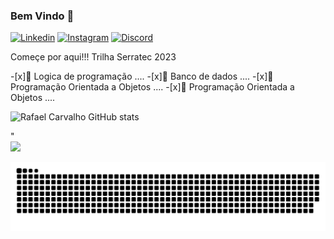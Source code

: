 ### Bem Vindo 👋
[![Linkedin](https://img.shields.io/badge/LinkedIn-0077B5?style=for-the-badge&logo=linkedin&logoColor=white)](https://www.linkedin.com/in/rafael-carvalho-8a572323a/)
[![Instagram](https://img.shields.io/badge/Instagram-E4405F?style=for-the-badge&logo=instagram&logoColor=white)](https://www.instagram.com//)
[![Discord](https://img.shields.io/badge/Discord-7289DA?style=for-the-badge&logo=discord&logoColor=white)](https://discord.com/channels/Rafael_Carvalho#7372)


Começe por aqui!!!
Trilha Serratec 2023

-[x]🌱 Logica de programação ....
-[x]🌱 Banco de dados ....
-[x]🌱 Programação Orientada a Objetos .... 
-[x]🌱 Programação Orientada a Objetos .... 





![Rafael Carvalho GitHub stats](https://github-readme-stats.vercel.app/api?username=RafaelCarvalho90&show_icons=true&theme=highcontrast)
<!-- "COMENTÁRIO -->"
<!-- "COMENTÁRIO" -->





<div><img style="height: auto; width: 40%;" class="img" src="https://github-readme-stats.vercel.app/api/top-langs/?username=RafaelCarvalho90&theme=radical&langs_count=8&layout=compact&hide_border=true" /></div>





![snake gif](https://github.com/debysouza/debysouza/blob/output/github-contribution-grid-snake.svg)
